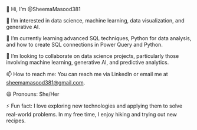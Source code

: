 
👋 Hi, I’m @SheemaMasood381

👀 I’m interested in data science, machine learning, data visualization, and generative AI.

🌱 I’m currently learning advanced SQL techniques, Python for data analysis, and how to create SQL connections in Power Query and Python.

💞️ I’m looking to collaborate on data science projects, particularly those involving machine learning, generative AI, and predictive analytics.

📫 How to reach me: You can reach me via LinkedIn or email me at sheemamasood381@gmail.com.

😄 Pronouns: She/Her

⚡ Fun fact: I love exploring new technologies and applying them to solve real-world problems. In my free time, I enjoy hiking and trying out new recipes.

<!---

SheemaMasood381/SheemaMasood381 is a ✨ special ✨ repository because its `README.md` (this file) appears on your GitHub profile.
You can click the Preview link to take a look at your changes.
--->
